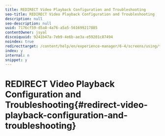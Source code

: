 ```yaml
---
title: REDIRECT Video Playback Configuration and Troubleshooting
seo-title: REDIRECT Video Playback Configuration and Troubleshooting
description: null
seo-description: null
uuid: 7176cf59-d5a8-4a76-a5a5-561699217885
contentOwner: jsyal
discoiquuid: 9241b47a-7eb9-4e6b-ae3a-e59201c87494
noindex: true
redirecttarget: /content/help/en/experience-manager/6-4/screens/using/troubleshoot-videos
index: y
internal: n
snippet: y
---
```


# REDIRECT Video Playback Configuration and Troubleshooting{#redirect-video-playback-configuration-and-troubleshooting}

